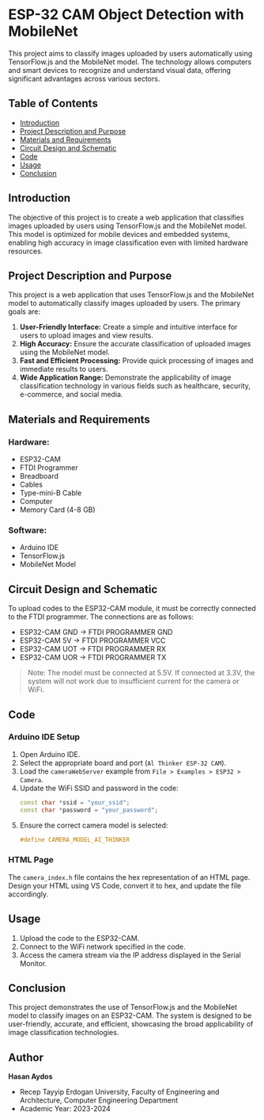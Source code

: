 # ESP-32 CAM Object Detection with MobileNet

This project aims to classify images uploaded by users automatically using TensorFlow.js and the MobileNet model. The technology allows computers and smart devices to recognize and understand visual data, offering significant advantages across various sectors.

## Table of Contents
- [Introduction](#introduction)
- [Project Description and Purpose](#project-description-and-purpose)
- [Materials and Requirements](#materials-and-requirements)
- [Circuit Design and Schematic](#circuit-design-and-schematic)
- [Code](#code)
- [Usage](#usage)
- [Conclusion](#conclusion)

## Introduction
The objective of this project is to create a web application that classifies images uploaded by users using TensorFlow.js and the MobileNet model. This model is optimized for mobile devices and embedded systems, enabling high accuracy in image classification even with limited hardware resources. 

## Project Description and Purpose
This project is a web application that uses TensorFlow.js and the MobileNet model to automatically classify images uploaded by users. The primary goals are:
1. **User-Friendly Interface:** Create a simple and intuitive interface for users to upload images and view results.
2. **High Accuracy:** Ensure the accurate classification of uploaded images using the MobileNet model.
3. **Fast and Efficient Processing:** Provide quick processing of images and immediate results to users.
4. **Wide Application Range:** Demonstrate the applicability of image classification technology in various fields such as healthcare, security, e-commerce, and social media.

## Materials and Requirements
### Hardware:
- ESP32-CAM
- FTDI Programmer
- Breadboard
- Cables
- Type-mini-B Cable
- Computer
- Memory Card (4-8 GB)

### Software:
- Arduino IDE
- TensorFlow.js
- MobileNet Model

## Circuit Design and Schematic
To upload codes to the ESP32-CAM module, it must be correctly connected to the FTDI programmer. The connections are as follows:
- ESP32-CAM GND -> FTDI PROGRAMMER GND
- ESP32-CAM 5V -> FTDI PROGRAMMER VCC
- ESP32-CAM UOT -> FTDI PROGRAMMER RX
- ESP32-CAM UOR -> FTDI PROGRAMMER TX

> Note: The model must be connected at 5.5V. If connected at 3.3V, the system will not work due to insufficient current for the camera or WiFi.

## Code
### Arduino IDE Setup
1. Open Arduino IDE.
2. Select the appropriate board and port (`Al Thinker ESP-32 CAM`).
3. Load the `cameraWebServer` example from `File > Examples > ESP32 > Camera`.
4. Update the WiFi SSID and password in the code:
    ```cpp
    const char *ssid = "your_ssid";
    const char *password = "your_password";
    ```
5. Ensure the correct camera model is selected:
    ```cpp
    #define CAMERA_MODEL_AI_THINKER
    ```

### HTML Page
The `camera_index.h` file contains the hex representation of an HTML page. Design your HTML using VS Code, convert it to hex, and update the file accordingly.

## Usage
1. Upload the code to the ESP32-CAM.
2. Connect to the WiFi network specified in the code.
3. Access the camera stream via the IP address displayed in the Serial Monitor.

## Conclusion
This project demonstrates the use of TensorFlow.js and the MobileNet model to classify images on an ESP32-CAM. The system is designed to be user-friendly, accurate, and efficient, showcasing the broad applicability of image classification technologies.

## Author
**Hasan Aydos**
- Recep Tayyip Erdogan University, Faculty of Engineering and Architecture, Computer Engineering Department
- Academic Year: 2023-2024


